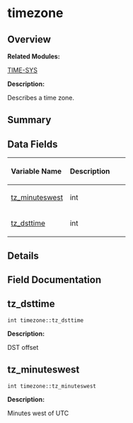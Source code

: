 # timezone<a name="EN-US_TOPIC_0000001054479613"></a>

## **Overview**<a name="section1983355433093538"></a>

**Related Modules:**

[TIME-SYS](en-us_topic_0000001055078085.md)

**Description:**

Describes a time zone. 

## **Summary**<a name="section708110099093538"></a>

## Data Fields<a name="pub-attribs"></a>

<a name="table1011459876093538"></a>
<table><thead align="left"><tr id="row155540106093538"><th class="cellrowborder" valign="top" width="50%" id="mcps1.1.3.1.1"><p id="p1434275112093538"><a name="p1434275112093538"></a><a name="p1434275112093538"></a>Variable Name</p>
</th>
<th class="cellrowborder" valign="top" width="50%" id="mcps1.1.3.1.2"><p id="p1687759628093538"><a name="p1687759628093538"></a><a name="p1687759628093538"></a>Description</p>
</th>
</tr>
</thead>
<tbody><tr id="row1815429247093538"><td class="cellrowborder" valign="top" width="50%" headers="mcps1.1.3.1.1 "><p id="p190084801093538"><a name="p190084801093538"></a><a name="p190084801093538"></a><a href="timezone.md#a3042f7eff6e1b980728def76b1fa0eb7">tz_minuteswest</a></p>
</td>
<td class="cellrowborder" valign="top" width="50%" headers="mcps1.1.3.1.2 "><p id="p557210044093538"><a name="p557210044093538"></a><a name="p557210044093538"></a>int </p>
</td>
</tr>
<tr id="row1664273979093538"><td class="cellrowborder" valign="top" width="50%" headers="mcps1.1.3.1.1 "><p id="p535357648093538"><a name="p535357648093538"></a><a name="p535357648093538"></a><a href="timezone.md#a85259977aeb63b17e6ce94f19afdfd99">tz_dsttime</a></p>
</td>
<td class="cellrowborder" valign="top" width="50%" headers="mcps1.1.3.1.2 "><p id="p1681019001093538"><a name="p1681019001093538"></a><a name="p1681019001093538"></a>int </p>
</td>
</tr>
</tbody>
</table>

## **Details**<a name="section598348619093538"></a>

## **Field Documentation**<a name="section683380770093538"></a>

## tz\_dsttime<a name="a85259977aeb63b17e6ce94f19afdfd99"></a>

```
int timezone::tz_dsttime
```

 **Description:**

DST offset 

## tz\_minuteswest<a name="a3042f7eff6e1b980728def76b1fa0eb7"></a>

```
int timezone::tz_minuteswest
```

 **Description:**

Minutes west of UTC 

